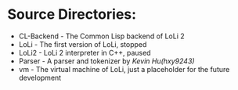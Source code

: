 Source Directories:
===================

- CL-Backend - The Common Lisp backend of LoLi 2
- LoLi - The first version of LoLi, stopped
- LoLi2 - LoLi 2 interpreter in C++, paused
- Parser - A parser and tokenizer by *Kevin Hu(hxy9243)*
- vm - The virtual machine of LoLi, just a placeholder for the future development
